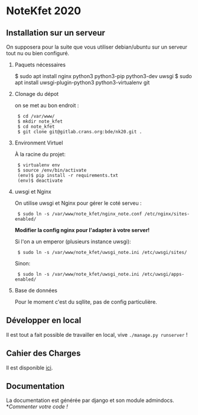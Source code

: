 # NoteKfet 2020
## Installation sur un serveur

On supposera pour la suite que vous utiliser debian/ubuntu sur un serveur tout nu ou bien configuré.

1. Paquets nécessaires

    $ sudo apt install nginx python3 python3-pip python3-dev uwsgi
    $ sudo apt install uwsgi-plugin-python3 python3-virtualenv git

2. Clonage du dépot

    on se met au bon endroit :

        $ cd /var/www/
        $ mkdir note_kfet
        $ cd note_kfet
        $ git clone git@gitlab.crans.org:bde/nk20.git .
3. Environment Virtuel
   
   À la racine du projet:

        $ virtualenv env
        $ source /env/bin/activate
        (env)$ pip install -r requirements.txt
        (env)$ deactivate

4. uwsgi  et Nginx

    On utilise uwsgi et Nginx pour gérer le coté serveu :

        $ sudo ln -s /var/www/note_kfet/nginx_note.conf /etc/nginx/sites-enabled/
        
   **Modifier la config nginx  pour l'adapter à votre server!**
   
   Si l'on a un emperor (plusieurs instance uwsgi):
    
        $ sudo ln -s /var/www/note_kfet/uwsgi_note.ini /etc/uwsgi/sites/

    Sinon: 
        
        $ sudo ln -s /var/www/note_kfet/uwsgi_note.ini /etc/uwsgi/apps-enabled/
5. Base de données

    Pour le moment c'est du sqllite, pas de config particulière.
    
## Développer en local

Il est tout a fait possible de travailler en local, vive `./manage.py runserver` !

## Cahier des Charges 

Il est disponible [ici](https://wiki.crans.org/NoteKfet/NoteKfet2018/CdC). 

## Documentation

La documentation est générée par django et son module admindocs. **Commenter votre code !*
